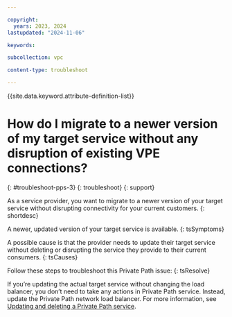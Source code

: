 ```yaml
---

copyright:
  years: 2023, 2024
lastupdated: "2024-11-06"

keywords:

subcollection: vpc

content-type: troubleshoot

---
```


{{site.data.keyword.attribute-definition-list}}

# How do I migrate to a newer version of my target service without any disruption of existing VPE connections?
{: #troubleshoot-pps-3}
{: troubleshoot}
{: support}

As a service provider, you want to migrate to a newer version of your target service without disrupting connectivity for your current customers.
{: shortdesc}

A newer, updated version of your target service is available.
{: tsSymptoms}

A possible cause is that the provider needs to update their target service without deleting or disrupting the service they provide to their current consumers.
{: tsCauses}

Follow these steps to troubleshoot this Private Path issue:
{: tsResolve}

If you’re updating the actual target service without changing the load balancer, you don’t need to take any actions in Private Path service. Instead, update the Private Path network load balancer. For more information, see [Updating and deleting a Private Path service](/docs/vpc?topic=vpc-pps-ui-updating-deleting&interface=ui#pps-ui-update-target-private-path-service).
